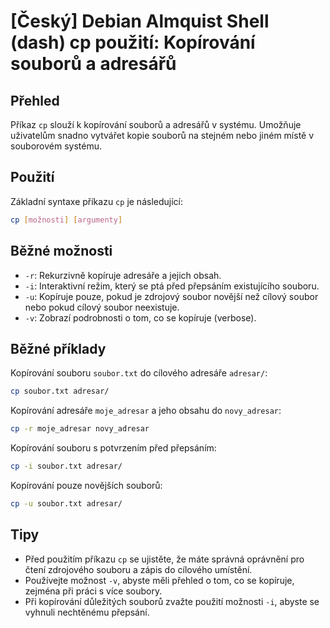 # [Český] Debian Almquist Shell (dash) cp použití: Kopírování souborů a adresářů

## Přehled
Příkaz `cp` slouží k kopírování souborů a adresářů v systému. Umožňuje uživatelům snadno vytvářet kopie souborů na stejném nebo jiném místě v souborovém systému.

## Použití
Základní syntaxe příkazu `cp` je následující:

```bash
cp [možnosti] [argumenty]
```

## Běžné možnosti
- `-r`: Rekurzivně kopíruje adresáře a jejich obsah.
- `-i`: Interaktivní režim, který se ptá před přepsáním existujícího souboru.
- `-u`: Kopíruje pouze, pokud je zdrojový soubor novější než cílový soubor nebo pokud cílový soubor neexistuje.
- `-v`: Zobrazí podrobnosti o tom, co se kopíruje (verbose).

## Běžné příklady
Kopírování souboru `soubor.txt` do cílového adresáře `adresar/`:

```bash
cp soubor.txt adresar/
```

Kopírování adresáře `moje_adresar` a jeho obsahu do `novy_adresar`:

```bash
cp -r moje_adresar novy_adresar
```

Kopírování souboru s potvrzením před přepsáním:

```bash
cp -i soubor.txt adresar/
```

Kopírování pouze novějších souborů:

```bash
cp -u soubor.txt adresar/
```

## Tipy
- Před použitím příkazu `cp` se ujistěte, že máte správná oprávnění pro čtení zdrojového souboru a zápis do cílového umístění.
- Používejte možnost `-v`, abyste měli přehled o tom, co se kopíruje, zejména při práci s více soubory.
- Při kopírování důležitých souborů zvažte použití možnosti `-i`, abyste se vyhnuli nechtěnému přepsání.